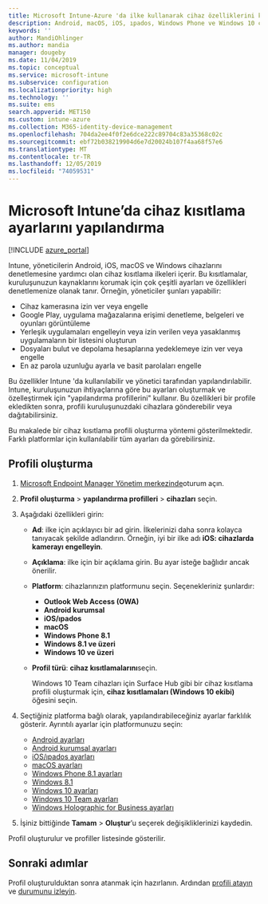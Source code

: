 ```yaml
---
title: Microsoft Intune-Azure 'da ilke kullanarak cihaz özelliklerini kısıtlama | Microsoft Docs
description: Android, macOS, iOS, ıpados, Windows Phone ve Windows 10 cihazlarında özellikleri kısıtlamak için bir cihaz profili ekleyin Microsoft Intune
keywords: ''
author: MandiOhlinger
ms.author: mandia
manager: dougeby
ms.date: 11/04/2019
ms.topic: conceptual
ms.service: microsoft-intune
ms.subservice: configuration
ms.localizationpriority: high
ms.technology: ''
ms.suite: ems
search.appverid: MET150
ms.custom: intune-azure
ms.collection: M365-identity-device-management
ms.openlocfilehash: 704da2ee4f0f2e6dce222c89704c83a35368c02c
ms.sourcegitcommit: ebf72b038219904d6e7d20024b107f4aa68f57e6
ms.translationtype: MT
ms.contentlocale: tr-TR
ms.lasthandoff: 12/05/2019
ms.locfileid: "74059531"
---
```

# <a name="configure-device-restriction-settings-in-microsoft-intune"></a>Microsoft Intune’da cihaz kısıtlama ayarlarını yapılandırma

[!INCLUDE [azure_portal](../includes/azure_portal.md)]

Intune, yöneticilerin Android, iOS, macOS ve Windows cihazlarını denetlemesine yardımcı olan cihaz kısıtlama ilkeleri içerir. Bu kısıtlamalar, kuruluşunuzun kaynaklarını korumak için çok çeşitli ayarları ve özellikleri denetlemenize olanak tanır. Örneğin, yöneticiler şunları yapabilir:

- Cihaz kamerasına izin ver veya engelle
- Google Play, uygulama mağazalarına erişimi denetleme, belgeleri ve oyunları görüntüleme
- Yerleşik uygulamaları engelleyin veya izin verilen veya yasaklanmış uygulamaların bir listesini oluşturun
- Dosyaları bulut ve depolama hesaplarına yedeklemeye izin ver veya engelle
- En az parola uzunluğu ayarla ve basit parolaları engelle

Bu özellikler Intune 'da kullanılabilir ve yönetici tarafından yapılandırılabilir. Intune, kuruluşunuzun ihtiyaçlarına göre bu ayarları oluşturmak ve özelleştirmek için "yapılandırma profillerini" kullanır. Bu özellikleri bir profile ekledikten sonra, profili kuruluşunuzdaki cihazlara gönderebilir veya dağıtabilirsiniz.

Bu makalede bir cihaz kısıtlama profili oluşturma yöntemi gösterilmektedir. Farklı platformlar için kullanılabilir tüm ayarları da görebilirsiniz.

## <a name="create-the-profile"></a>Profili oluşturma

1. [Microsoft Endpoint Manager Yönetim merkezinde](https://go.microsoft.com/fwlink/?linkid=2109431)oturum açın.
2. **Profil oluşturma** > **yapılandırma profilleri** > **cihazları** seçin.
3. Aşağıdaki özellikleri girin:

    - **Ad**: ilke için açıklayıcı bir ad girin. İlkelerinizi daha sonra kolayca tanıyacak şekilde adlandırın. Örneğin, iyi bir ilke adı **iOS: cihazlarda kamerayı engelleyin**.
    - **Açıklama**: ilke için bir açıklama girin. Bu ayar isteğe bağlıdır ancak önerilir.
    - **Platform**: cihazlarınızın platformunu seçin. Seçenekleriniz şunlardır:  

        - **Outlook Web Access (OWA)**
        - **Android kurumsal**
        - **iOS/ıpados**
        - **macOS**
        - **Windows Phone 8.1**
        - **Windows 8.1 ve üzeri**
        - **Windows 10 ve üzeri**

    - **Profil türü**: **cihaz kısıtlamalarını**seçin.

        Windows 10 Team cihazları için Surface Hub gibi bir cihaz kısıtlama profili oluşturmak için, **cihaz kısıtlamaları (Windows 10 ekibi)** öğesini seçin.

4. Seçtiğiniz platforma bağlı olarak, yapılandırabileceğiniz ayarlar farklılık gösterir. Ayrıntılı ayarlar için platformunuzu seçin:

    - [Android ayarları](../device-restrictions-android.md)
    - [Android kurumsal ayarları](../device-restrictions-android-for-work.md)
    - [iOS/ıpados ayarları](device-restrictions-ios.md)
    - [macOS ayarları](device-restrictions-macos.md)
    - [Windows Phone 8.1 ayarları](device-restrictions-windows-phone-8-1.md)
    - [Windows 8.1](device-restrictions-windows-8-1.md)
    - [Windows 10 ayarları](device-restrictions-windows-10.md)
    - [Windows 10 Team ayarları](device-restrictions-windows-10-teams.md)
    - [Windows Holographic for Business ayarları](device-restrictions-windows-holographic.md)

5. İşiniz bittiğinde **Tamam** > **Oluştur**’u seçerek değişikliklerinizi kaydedin.

Profil oluşturulur ve profiller listesinde gösterilir.

## <a name="next-steps"></a>Sonraki adımlar

Profil oluşturulduktan sonra atanmak için hazırlanın. Ardından [profili atayın](../device-profile-assign.md) ve [durumunu izleyin](../device-profile-monitor.md).

<!--  Removing image as part of design review; retaining source until we known the disposition.

## Example of device restriction settings

In this high-level example, you'll create a device restriction policy that blocks the use of the built-in camera app on Android devices.

![How to disable the camera on Android devices](./media/device-restrictions-configure/disable-android-camera.png)

-->
